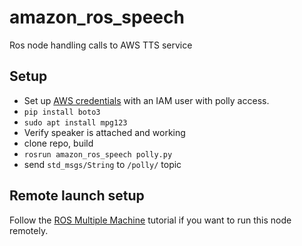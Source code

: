 # amazon_ros_speech
Ros node handling calls to AWS TTS service

## Setup
- Set up [AWS credentials](http://docs.aws.amazon.com/sdk-for-java/v1/developer-guide/credentials.html) with an IAM user with polly access.
- `pip install boto3`
- `sudo apt install mpg123`
- Verify speaker is attached and working
- clone repo, build
- `rosrun amazon_ros_speech polly.py`
- send `std_msgs/String` to `/polly/` topic

## Remote launch setup
Follow the [ROS Multiple Machine](http://wiki.ros.org/ROS/Tutorials/MultipleMachines) tutorial if you want to run this node remotely.
